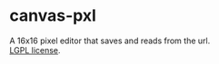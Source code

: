 canvas-pxl
==========

A 16x16 pixel editor that saves and reads from the url.  
[LGPL license](http://www.gnu.org/licenses/lgpl.txt).  

